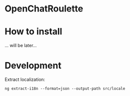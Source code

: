 # OpenChatRoulette

# How to install

... will be later...   

# Development

Extract localization:
~~~
ng extract-i18n --format=json --output-path src/locale
~~~
